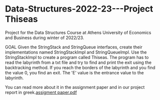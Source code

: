 # Data-Structures-2022-23---Project Thiseas
Project for the Data Structures Course at Athens University of Economics and Business during winter of 2022/23.

GOAL
Given the StringStack and StringQueue interfaces, create their implementations named StringStackImpl and StringQueueImpl.
Use the StringStackImpl to create a program called Thiseas. The program has to read the labyrinth from a txt file and try to find and print the exit using the backtracking method. If you reach the borders of the labyrinth and you find the value 0, you find an exit. 
The 'E' value is the entrance value to the labyrinth. 

You can read more about it in the assignment paper and in our project report in greek.[assigment paper.pdf](https://github.com/SteliosIer/Data-Structures-2022-24---Project/files/13325416/assigment.paper.pdf)

